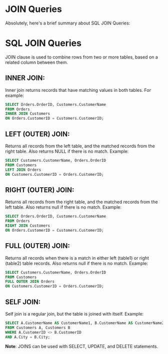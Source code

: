 # JOIN Queries

Absolutely, here's a brief summary about SQL JOIN Queries:

# SQL JOIN Queries

JOIN clause is used to combine rows from two or more tables, based on a related column between them.

## INNER JOIN:

Inner join returns records that have matching values in both tables. For example:

```sql
SELECT Orders.OrderID, Customers.CustomerName
FROM Orders
INNER JOIN Customers 
ON Orders.CustomerID = Customers.CustomerID;
```

## LEFT (OUTER) JOIN:

Returns all records from the left table, and the matched records from the right table. Also returns NULL if there is no match. Example:

```sql
SELECT Customers.CustomerName, Orders.OrderID
FROM Customers
LEFT JOIN Orders 
ON Customers.CustomerID = Orders.CustomerID;
```

## RIGHT (OUTER) JOIN:

Returns all records from the right table, and the matched records from the left table. Also returns null if there is no match. Example:

```sql
SELECT Orders.OrderID, Customers.CustomerName
FROM Orders
RIGHT JOIN Customers 
ON Orders.CustomerID = Customers.CustomerID;
```
## FULL (OUTER) JOIN:

Returns all records when there is a match in either left (table1) or right (table2) table records.  Also returns null if there is no match. Example:

```sql
SELECT Customers.CustomerName, Orders.OrderID
FROM Customers
FULL OUTER JOIN Orders 
ON Customers.CustomerID = Orders.CustomerID;
```
## SELF JOIN:

Self join is a regular join, but the table is joined with itself. Example:

```sql
SELECT A.CustomerName AS CustomerName1, B.CustomerName AS CustomerName2, A.City
FROM Customers A, Customers B
WHERE A.CustomerID <> B.CustomerID
AND A.City = B.City;
```

**Note**: JOINS can be used with SELECT, UPDATE, and DELETE statements.
